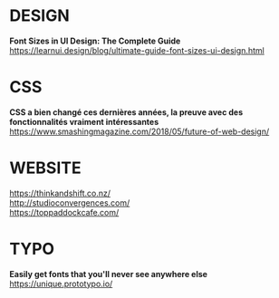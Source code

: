 # DESIGN 

**Font Sizes in UI Design: The Complete Guide**  
https://learnui.design/blog/ultimate-guide-font-sizes-ui-design.html


# CSS

**CSS a bien changé ces dernières années, la preuve avec des fonctionnalités vraiment intéressantes**  
https://www.smashingmagazine.com/2018/05/future-of-web-design/


# WEBSITE

https://thinkandshift.co.nz/  
http://studioconvergences.com/  
https://toppaddockcafe.com/  


# TYPO

**Easily get fonts that you'll never see anywhere else**  
https://unique.prototypo.io/
